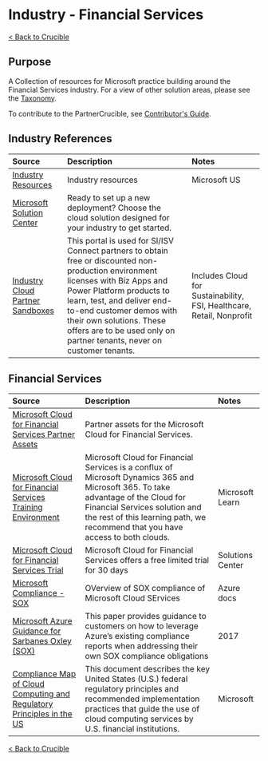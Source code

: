 
# Industry - Financial Services

[< Back to Crucible](./)

## Purpose

A Collection of resources for Microsoft practice building around the Financial Services industry. For a view of other solution areas, please see the [Taxonomy](Taxonomy.md). 

To contribute to the PartnerCrucible, see [Contributor's Guide](ContributorsGuide).


## Industry References

Source | Description | Notes
:----- | :-----  | :-----
[Industry Resources](https://microsoft.github.io/PartnerResources/industry/)| Industry resources| Microsoft US
[Microsoft Solution Center](https://solutions.microsoft.com/) | Ready to set up a new deployment? Choose the cloud solution designed for your industry to get started.
[Industry Cloud Partner Sandboxes](https://experience.dynamics.com/requestlicense/)|This portal is used for SI/ISV Connect partners to obtain free or discounted non-production environment licenses with Biz Apps and Power Platform products to learn, test, and deliver end-to-end customer demos with their own solutions. These offers are to be used only on partner tenants, never on customer tenants.| Includes Cloud for Sustainability, FSI, Healthcare, Retail, Nonprofit


## Financial Services

Source | Description | Notes
:----- | :-----  | :-----
[Microsoft Cloud for Financial Services Partner Assets](https://partner.microsoft.com/en-us/asset/collection/microsoft-cloud-for-financial-services-partner-assets#/) | Partner assets for the Microsoft Cloud for Financial Services. 
[Microsoft Cloud for Financial Services Training Environment](https://docs.microsoft.com/en-us/learn/modules/training-environment-preparation/) | Microsoft Cloud for Financial Services is a conflux of Microsoft Dynamics 365 and Microsoft 365. To take advantage of the Cloud for Financial Services solution and the rest of this learning path, we recommend that you have access to both clouds. | Microsoft Learn
[Microsoft Cloud for Financial Services Trial](https://aka.ms/solutioncenter) | Microsoft Cloud for Financial Services offers a free limited trial for 30 days  | Solutions Center
[Microsoft Compliance - SOX](https://learn.microsoft.com/en-us/compliance/regulatory/offering-sox)| OVerview of SOX compliance of Microsoft Cloud SErvices | Azure docs
[Microsoft Azure Guidance for Sarbanes Oxley (SOX)](https://azure.microsoft.com/mediahandler/files/resourcefiles/microsoft-azure-guidance-for-sarbanes-oxley-sox/Azure%20SOX%20guidance.pdf.pdf) | This paper provides guidance to customers on how to leverage Azure’s existing compliance reports when addressing their own SOX compliance obligations | 2017
[Compliance Map of Cloud Computing and Regulatory Principles in the US](https://servicetrust.microsoft.com/DocumentPage/5b483567-00b0-4d86-96ae-ee887dadb61c) | This document describes the key United States (U.S.) federal regulatory principles and recommended implementation practices that guide the use of cloud computing services by U.S. financial institutions. | Microsoft 





[< Back to Crucible](./)